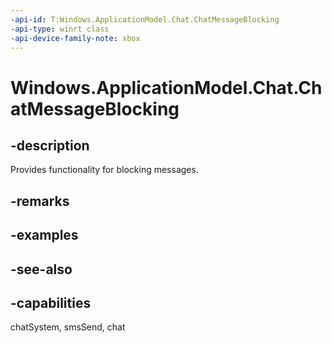 ```yaml
---
-api-id: T:Windows.ApplicationModel.Chat.ChatMessageBlocking
-api-type: winrt class
-api-device-family-note: xbox
---
```


<!-- Class syntax.
public class ChatMessageBlocking 
-->

# Windows.ApplicationModel.Chat.ChatMessageBlocking

## -description
Provides functionality for blocking messages.

## -remarks

## -examples

## -see-also

## -capabilities
chatSystem, smsSend, chat

